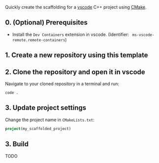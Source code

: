 Quickly create the scaffolding for a [vscode](https://code.visualstudio.com/) C++ project using [CMake](https://cmake.org/).

## 0. (Optional) Prerequisites

* Install the `Dev Containers` extension in vscode. (Identifier: `
ms-vscode-remote.remote-containers`)

## 1. Create a new repository using this template

## 2. Clone the repository and open it in vscode
Navigate to your cloned repository in a terminal and run:
```
code .
```

## 3. Update project settings
Change the project name in `CMakeLists.txt`:
```CMake
project(my_scaffolded_project)
```

## 3. Build
TODO
